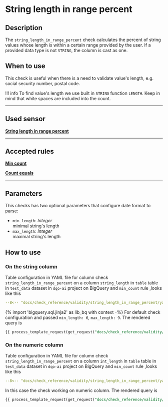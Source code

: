# String length in range percent
## Description

The `string_length_in_range_percent` check calculates the percent of string values whose length is within
a certain range provided by the user.
If a provided data type is not `STRING`, the column is cast as one.




## When to use
This check is useful when there is a need to validate value's length, e.g. social security number, postal code.

!!! info
    To find value's length we use built in `STRING` function `LENGTH`. Keep in mind that white spaces are 
    included into the count.

___

## Used sensor

[__String length in range percent__](/sensor_reference/validity/string_length_in_range_percent/string_length_in_range_percent/)
___
## Accepted rules
[__Min count__](/rule_reference/comparison/min_count/)

[__Count equals__](/rule_reference/comparison/count_equals/)

___

## Parameters
This checks has two optional parameters that configure date format to parse:

- `min_length`: _Integer_
  <br/>minimal string's length
- `max_length`: _Integer_
  <br/>maximal string's length


## How to use
### On the string column
Table configuration in YAML file for column check `string_length_in_range_percent` on a column `string_length` in `table`
table in `test_data` dataset in `dqo-ai` project on BigQuery and `min_count` rule ,looks like this
```yaml hl_lines="16-29" linenums="1"
--8<-- "docs/check_reference/validity/string_length_in_range_percent/yamls/default_configuration.yaml"
```
{% import 'bigquery.sql.jinja2' as lib_bq with context -%}
For default check configuration and passed `min_length: 6`, `max_length: 9`. The rendered query is
```SQL
{{ process_template_request(get_request("docs/check_reference/validity/string_length_in_range_percent/requests/default_configuration.json")) }}
```
### On the numeric column
Table configuration in YAML file for column check `string_length_in_range_percent` on a column `int_length` in `table`
table in `test_data` dataset in `dqo-ai` project on BigQuery and `min_count` rule ,looks like this
```yaml hl_lines="16-29" linenums="1"
--8<-- "docs/check_reference/validity/string_length_in_range_percent/yamls/check_on_numeric_column.yaml"
```
In this case the check working on numeric column. The rendered query is
```SQL
{{ process_template_request(get_request("docs/check_reference/validity/string_length_in_range_percent/requests/check_on_numeric_column.json")) }}
```